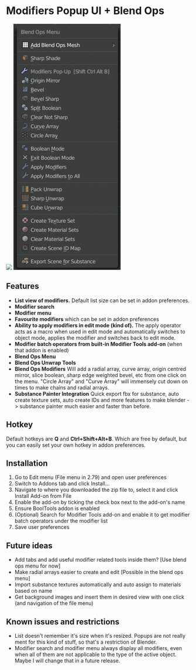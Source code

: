 # Modifiers Popup UI + Blend Ops

![](panel.png)
![](panel2.png)

## Features

- **List view of modifiers.** Default list size can be set in addon preferences.
- **Modifier search**
- **Modifier menu**
- **Favourite modifiers** which can be set in addon preferences
- **Ability to apply modifiers in edit mode (kind of).** The apply operator acts as a macro when used in edit mode and automatically switches to object mode, applies the modifier and switches back to edit mode.
- **Modifier batch operators from built-in Modifier Tools add-on** (when that addon is enabled)
- **Blend Ops Menu**
- **Blend Ops Unwrap Tools**
- **Blend Ops Modifiers** Will add a radial array, curve array, origin centred mirror, slice boolean, sharp edge weighted bevel, etc from one click on the menu. "Circle Array" and "Curve Array" will immensely cut down on times to make chains and radial arrays.
- **Substance Painter Integration** Quick export fbx for substance, auto create texture sets, auto create IDs and more features to make blender -> substance painter much easier and faster than before.


## Hotkey

Default hotkeys are **Q** and **Ctrl+Shift+Alt+B**. Which are free by default, but you can easily set your own hotkey in addon preferences.

## Installation

1. Go to Edit menu (File menu in 2.79) and open user preferences
2. Switch to Addons tab and click Install...
3. Navigate to where you downloaded the zip file to, select it and click Install Add-on from File
4. Enable the add-on by ticking the check box next to the add-on's name
5. Ensure BoolTools addon is enabled
6. (Optional) Search for Modifier Tools add-on and enable it to get modifier batch operators under the modifier list
7. Save user preferences

## Future ideas

- Add tabs and add useful modifier related tools inside them? [Use blend ops menu for now]
- Make radial arrays easier to create and edit [Possible in the blend ops menu]
- Import substance textures automatically and auto assign to materials based on name
- Get background images and insert them in desired view with one click (and navigation of the file menu)

## Known issues and restrictions

- List doesn't remember it's size when it's resized. Popups are not really ment for this kind of stuff, so that's a restriction of Blender.
- Modifier search and modifier menu always display all modifiers, even when all of them are not applicable to the type of the active object. Maybe I will change that in a future release.
